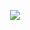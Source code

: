 <p align="center">
  <img src="https://www.sdmayer.com/wp-content/uploads/2018/02/02_02_18_508408464_AAB_560x292.jpg">
</p>
